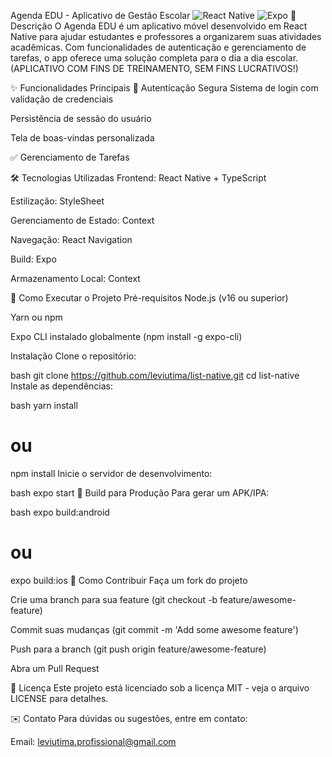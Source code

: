 Agenda EDU - Aplicativo de Gestão Escolar
![React Native](https://img.shields.io/badge/React_Native-20232A?style=for-the-badge&logo=react&logoColor=61DAFB)
![Expo](https://img.shields.io/badge/Expo-000020?style=for-the-badge&logo=expo&logoColor=white)
📝 Descrição
O Agenda EDU é um aplicativo móvel desenvolvido em React Native para ajudar estudantes e professores a organizarem suas atividades acadêmicas. Com funcionalidades de autenticação e gerenciamento de tarefas, o app oferece uma solução completa para o dia a dia escolar. (APLICATIVO COM FINS DE TREINAMENTO, SEM FINS LUCRATIVOS!)

✨ Funcionalidades Principais
🔐 Autenticação Segura
Sistema de login com validação de credenciais

Persistência de sessão do usuário

Tela de boas-vindas personalizada

✅ Gerenciamento de Tarefas

🛠 Tecnologias Utilizadas
Frontend: React Native + TypeScript

Estilização: StyleSheet

Gerenciamento de Estado: Context

Navegação: React Navigation

Build: Expo

Armazenamento Local: Context

🚀 Como Executar o Projeto
Pré-requisitos
Node.js (v16 ou superior)

Yarn ou npm

Expo CLI instalado globalmente (npm install -g expo-cli)

Instalação
Clone o repositório:

bash
git clone https://github.com/leviutima/list-native.git
cd list-native
Instale as dependências:

bash
yarn install
# ou
npm install
Inicie o servidor de desenvolvimento:

bash
expo start
📱 Build para Produção
Para gerar um APK/IPA:

bash
expo build:android
# ou
expo build:ios
🤝 Como Contribuir
Faça um fork do projeto

Crie uma branch para sua feature (git checkout -b feature/awesome-feature)

Commit suas mudanças (git commit -m 'Add some awesome feature')

Push para a branch (git push origin feature/awesome-feature)

Abra um Pull Request

📄 Licença
Este projeto está licenciado sob a licença MIT - veja o arquivo LICENSE para detalhes.

✉️ Contato
Para dúvidas ou sugestões, entre em contato:

Email: leviutima.profissional@gmail.com
